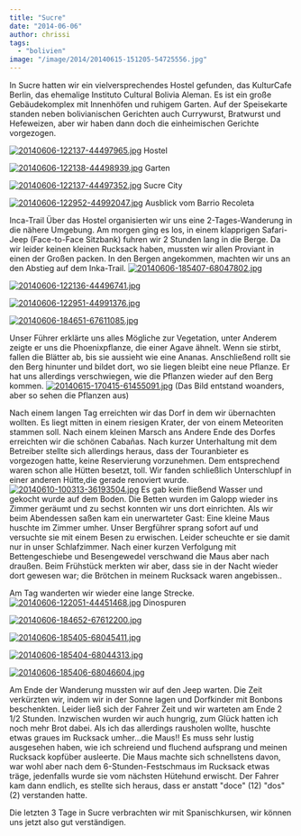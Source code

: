 ```yaml
---
title: "Sucre"
date: "2014-06-06"
author: chrissi
tags: 
  - "bolivien"
image: "/image/2014/20140615-151205-54725556.jpg"
---
```


In Sucre hatten wir ein vielversprechendes Hostel gefunden, das KulturCafe Berlin, das ehemalige Instituto Cultural Bolivia Aleman. Es ist ein große Gebäudekomplex mit Innenhöfen und ruhigem Garten. Auf der Speisekarte standen neben bolivianischen Gerichten auch Currywurst, Bratwurst und Hefeweizen, aber wir haben dann doch die einheimischen Gerichte vorgezogen.

[![20140606-122137-44497965.jpg](images/20140606-122137-44497965.jpg)](https://hafenstrand.wordpress.com/wp-content/uploads/2014/06/20140606-122137-44497965.jpg) Hostel

[![20140606-122138-44498939.jpg](images/20140606-122138-44498939.jpg)](https://hafenstrand.wordpress.com/wp-content/uploads/2014/06/20140606-122138-44498939.jpg) Garten

[![20140606-122137-44497352.jpg](images/20140606-122137-44497352.jpg)](https://hafenstrand.wordpress.com/wp-content/uploads/2014/06/20140606-122137-44497352.jpg) Sucre City

[![20140606-122952-44992047.jpg](images/20140606-122952-44992047.jpg)](https://hafenstrand.wordpress.com/wp-content/uploads/2014/06/20140606-122952-44992047.jpg) Ausblick vom Barrio Recoleta

Inca-Trail Über das Hostel organisierten wir uns eine 2-Tages-Wanderung in die nähere Umgebung. Am morgen ging es los, in einem klapprigen Safari-Jeep (Face-to-Face Sitzbank) fuhren wir 2 Stunden lang in die Berge. Da wir leider keinen kleinen Rucksack haben, mussten wir allen Proviant in einen der Großen packen. In den Bergen angekommen, machten wir uns an den Abstieg auf dem Inka-Trail. [![20140606-185407-68047802.jpg](images/20140606-185407-68047802.jpg)](https://hafenstrand.wordpress.com/wp-content/uploads/2014/06/20140606-185407-68047802.jpg)

[![20140606-122136-44496741.jpg](images/20140606-122136-44496741.jpg)](https://hafenstrand.wordpress.com/wp-content/uploads/2014/06/20140606-122136-44496741.jpg)

[![20140606-122951-44991376.jpg](images/20140606-122951-44991376.jpg)](https://hafenstrand.wordpress.com/wp-content/uploads/2014/06/20140606-122951-44991376.jpg)

[![20140606-184651-67611085.jpg](images/20140606-184651-67611085.jpg)](https://hafenstrand.wordpress.com/wp-content/uploads/2014/06/20140606-184651-67611085.jpg)

Unser Führer erklärte uns alles Mögliche zur Vegetation, unter Anderem zeigte er uns die Phoenixpflanze, die einer Agave ähnelt. Wenn sie stirbt, fallen die Blätter ab, bis sie aussieht wie eine Ananas. Anschließend rollt sie den Berg hinunter und bildet dort, wo sie liegen bleibt eine neue Pflanze. Er hat uns allerdings verschwiegen, wie die Pflanzen wieder auf den Berg kommen. [![20140615-170415-61455091.jpg](images/20140615-170415-61455091.jpg)](https://hafenstrand.wordpress.com/wp-content/uploads/2014/06/20140615-170415-61455091.jpg) (Das Bild entstand woanders, aber so sehen die Pflanzen aus)

Nach einem langen Tag erreichten wir das Dorf in dem wir übernachten wollten. Es liegt mitten in einem riesigen Krater, der von einem Meteoriten stammen soll. Nach einem kleinen Marsch ans Andere Ende des Dorfes erreichten wir die schönen Cabañas. Nach kurzer Unterhaltung mit dem Betreiber stellte sich allerdings heraus, dass der Touranbieter es vorgezogen hatte, keine Reservierung vorzunehmen. Dem entsprechend waren schon alle Hütten besetzt, toll. Wir fanden schließlich Unterschlupf in einer anderen Hütte,die gerade renoviert wurde. [![20140610-100313-36193504.jpg](images/20140610-100313-36193504.jpg)](https://hafenstrand.wordpress.com/wp-content/uploads/2014/06/20140610-100313-36193504.jpg) Es gab kein fließend Wasser und gekocht wurde auf dem Boden. Die Betten wurden im Galopp wieder ins Zimmer geräumt und zu sechst konnten wir uns dort einrichten. Als wir beim Abendessen saßen kam ein unerwarteter Gast: Eine kleine Maus huschte im Zimmer umher. Unser Bergführer sprang sofort auf und versuchte sie mit einem Besen zu erwischen. Leider scheuchte er sie damit nur in unser Schlafzimmer. Nach einer kurzen Verfolgung mit Bettengeschiebe und Besengewedel verschwand die Maus aber nach draußen. Beim Frühstück merkten wir aber, dass sie in der Nacht wieder dort gewesen war; die Brötchen in meinem Rucksack waren angebissen..

Am Tag wanderten wir wieder eine lange Strecke. [![20140606-122051-44451468.jpg](images/20140606-122051-44451468.jpg)](https://hafenstrand.wordpress.com/wp-content/uploads/2014/06/20140606-122051-44451468.jpg) Dinospuren

[![20140606-184652-67612200.jpg](images/20140606-184652-67612200.jpg)](https://hafenstrand.wordpress.com/wp-content/uploads/2014/06/20140606-184652-67612200.jpg)

[![20140606-185405-68045411.jpg](images/20140606-185405-68045411.jpg)](https://hafenstrand.wordpress.com/wp-content/uploads/2014/06/20140606-185405-68045411.jpg)

[![20140606-185404-68044313.jpg](images/20140606-185404-68044313.jpg)](https://hafenstrand.wordpress.com/wp-content/uploads/2014/06/20140606-185404-68044313.jpg)

[![20140606-185406-68046604.jpg](images/20140606-185406-68046604.jpg)](https://hafenstrand.wordpress.com/wp-content/uploads/2014/06/20140606-185406-68046604.jpg)

Am Ende der Wanderung mussten wir auf den Jeep warten. Die Zeit verkürzten wir, indem wir in der Sonne lagen und Dorfkinder mit Bonbons beschenkten. Leider ließ sich der Fahrer Zeit und wir warteten am Ende 2 1/2 Stunden. Inzwischen wurden wir auch hungrig, zum Glück hatten ich noch mehr Brot dabei. Als ich das allerdings rausholen wollte, huschte etwas graues im Rucksack umher...die Maus!! Es muss sehr lustig ausgesehen haben, wie ich schreiend und fluchend aufsprang und meinen Rucksack kopfüber ausleerte. Die Maus machte sich schnellstens davon, war wohl aber nach dem 6-Stunden-Festschmaus im Rucksack etwas träge, jedenfalls wurde sie vom nächsten Hütehund erwischt. Der Fahrer kam dann endlich, es stellte sich heraus, dass er anstatt "doce" (12) "dos" (2) verstanden hatte.

Die letzten 3 Tage in Sucre verbrachten wir mit Spanischkursen, wir können uns jetzt also gut verständigen.
